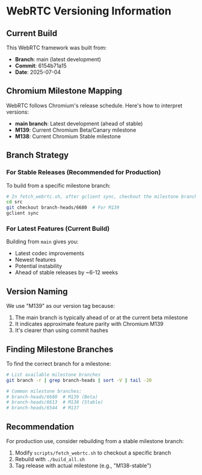 # WebRTC Versioning Information

## Current Build

This WebRTC framework was built from:
- **Branch**: main (latest development)
- **Commit**: 6154b71a15
- **Date**: 2025-07-04

## Chromium Milestone Mapping

WebRTC follows Chromium's release schedule. Here's how to interpret versions:

- **main branch**: Latest development (ahead of stable)
- **M139**: Current Chromium Beta/Canary milestone
- **M138**: Current Chromium Stable milestone

## Branch Strategy

### For Stable Releases (Recommended for Production)
To build from a specific milestone branch:
```bash
# In fetch_webrtc.sh, after gclient sync, checkout the milestone branch:
cd src
git checkout branch-heads/6680  # For M139
gclient sync
```

### For Latest Features (Current Build)
Building from `main` gives you:
- Latest codec improvements
- Newest features
- Potential instability
- Ahead of stable releases by ~6-12 weeks

## Version Naming

We use "M139" as our version tag because:
1. The main branch is typically ahead of or at the current beta milestone
2. It indicates approximate feature parity with Chromium M139
3. It's clearer than using commit hashes

## Finding Milestone Branches

To find the correct branch for a milestone:
```bash
# List available milestone branches
git branch -r | grep branch-heads | sort -V | tail -20

# Common milestone branches:
# branch-heads/6680  # M139 (Beta)
# branch-heads/6613  # M138 (Stable)
# branch-heads/6544  # M137
```

## Recommendation

For production use, consider rebuilding from a stable milestone branch:
1. Modify `scripts/fetch_webrtc.sh` to checkout a specific branch
2. Rebuild with `./build_all.sh`
3. Tag release with actual milestone (e.g., "M138-stable")